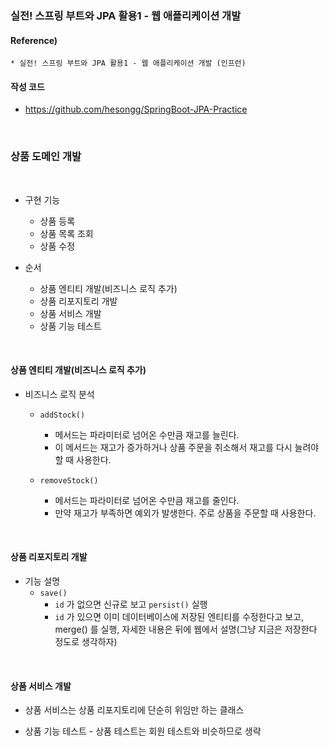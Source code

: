 ### 실전! 스프링 부트와 JPA 활용1 - 웹 애플리케이션 개발

#### Reference) 
	* 실전! 스프링 부트와 JPA 활용1 - 웹 애플리케이션 개발 (인프런)

#### 작성 코드
- https://github.com/hesongg/SpringBoot-JPA-Practice

<br>

### 상품 도메인 개발

<br>

- 구현 기능
	- 상품 등록
	- 상품 목록 조회
	- 상품 수정
	
- 순서
	- 상품 엔티티 개발(비즈니스 로직 추가)
	- 상품 리포지토리 개발
	- 상품 서비스 개발
	- 상품 기능 테스트

<br>

#### 상품 엔티티 개발(비즈니스 로직 추가)

- 비즈니스 로직 분석
	- ```addStock()```
		- 메서드는 파라미터로 넘어온 수만큼 재고를 늘린다. 
		- 이 메서드는 재고가 증가하거나 상품 주문을 취소해서 재고를 다시 늘려야 할 때 사용한다.
	
	- ```removeStock()```
		- 메서드는 파라미터로 넘어온 수만큼 재고를 줄인다.
		- 만약 재고가 부족하면 예외가 발생한다. 주로 상품을 주문할 때 사용한다.

<br> 

#### 상품 리포지토리 개발

- 기능 설명
	- ```save()```
		- ```id``` 가 없으면 신규로 보고 ```persist()``` 실행
		- ```id``` 가 있으면 이미 데이터베이스에 저장된 엔티티를 수정한다고 보고, merge() 를 실행, 
			자세한 내용은 뒤에 웹에서 설명(그냥 지금은 저장한다 정도로 생각하자)

<br>

#### 상품 서비스 개발

- 상품 서비스는 상품 리포지토리에 단순히 위임만 하는 클래스

- 상품 기능 테스트 - 상품 테스트는 회원 테스트와 비슷하므로 생략
